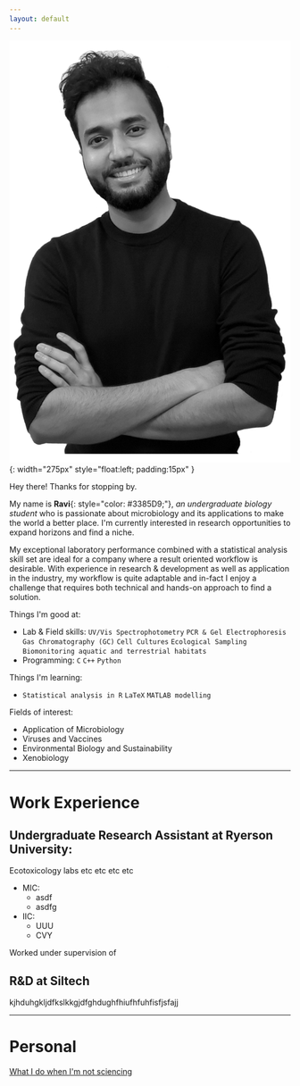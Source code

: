 ```yaml
---
layout: default
---
```


    
![Portrait](images/profile.png){: width="275px" style="float:left; padding:15px" }

Hey there! Thanks for stopping by.

My name is **Ravi**{: style="color: #3385D9;"}, _an undergraduate biology student_ who is passionate about microbiology and its applications to make the world a better place. I'm currently interested in research opportunities to expand horizons and find a niche.

My exceptional laboratory performance combined with a statistical analysis skill set are ideal for a company where a result oriented workflow is desirable. With experience in research & development as well as application in the industry, my workflow is quite adaptable and in-fact I enjoy a challenge that requires both technical and hands-on approach to find a solution.

Things I'm good at:
  -  Lab & Field skills: `UV/Vis Spectrophotometry` `PCR & Gel Electrophoresis` `Gas Chromatography (GC)`  `Cell Cultures` `Ecological Sampling` `Biomonitoring aquatic and terrestrial habitats`
  -  Programming: `C` `C++` `Python`

  Things I'm learning:
  - `Statistical analysis in R` `LaTeX` `MATLAB modelling`

  Fields of interest: 
  -  Application of Microbiology
  -  Viruses and Vaccines
  -  Environmental Biology and Sustainability
  -  Xenobiology

***

# Work Experience

## Undergraduate Research Assistant at Ryerson University:
Ecotoxicology labs etc etc etc etc

- MIC:
    - asdf
    - asdfg
- IIC:
    - UUU
    - CVY

Worked under supervision of

## R&D at Siltech
kjhduhgkljdfkslkkgjdfghdughfhiufhfuhfisfjsfajj

***

# Personal
[What I do when I'm not sciencing](./another-page.html)